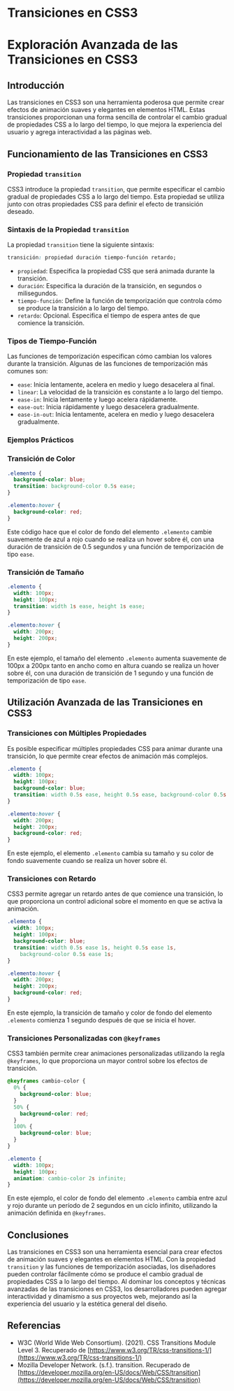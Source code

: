 # Transiciones en CSS3

# Exploración Avanzada de las Transiciones en CSS3

## Introducción

Las transiciones en CSS3 son una herramienta poderosa que permite crear efectos de animación suaves y elegantes en elementos HTML. Estas transiciones proporcionan una forma sencilla de controlar el cambio gradual de propiedades CSS a lo largo del tiempo, lo que mejora la experiencia del usuario y agrega interactividad a las páginas web.

## Funcionamiento de las Transiciones en CSS3

### Propiedad `transition`

CSS3 introduce la propiedad `transition`, que permite especificar el cambio gradual de propiedades CSS a lo largo del tiempo. Esta propiedad se utiliza junto con otras propiedades CSS para definir el efecto de transición deseado.

### Sintaxis de la Propiedad `transition`

La propiedad `transition` tiene la siguiente sintaxis:

```css
transición: propiedad duración tiempo-función retardo;
```

- `propiedad`: Especifica la propiedad CSS que será animada durante la transición.
- `duración`: Especifica la duración de la transición, en segundos o milisegundos.
- `tiempo-función`: Define la función de temporización que controla cómo se produce la transición a lo largo del tiempo.
- `retardo`: Opcional. Especifica el tiempo de espera antes de que comience la transición.

### Tipos de Tiempo-Función

Las funciones de temporización especifican cómo cambian los valores durante la transición. Algunas de las funciones de temporización más comunes son:

- `ease`: Inicia lentamente, acelera en medio y luego desacelera al final.
- `linear`: La velocidad de la transición es constante a lo largo del tiempo.
- `ease-in`: Inicia lentamente y luego acelera rápidamente.
- `ease-out`: Inicia rápidamente y luego desacelera gradualmente.
- `ease-in-out`: Inicia lentamente, acelera en medio y luego desacelera gradualmente.

### Ejemplos Prácticos

### Transición de Color

```css
.elemento {
  background-color: blue;
  transition: background-color 0.5s ease;
}

.elemento:hover {
  background-color: red;
}
```

Este código hace que el color de fondo del elemento `.elemento` cambie suavemente de azul a rojo cuando se realiza un hover sobre él, con una duración de transición de 0.5 segundos y una función de temporización de tipo `ease`.

### Transición de Tamaño

```css
.elemento {
  width: 100px;
  height: 100px;
  transition: width 1s ease, height 1s ease;
}

.elemento:hover {
  width: 200px;
  height: 200px;
}
```

En este ejemplo, el tamaño del elemento `.elemento` aumenta suavemente de 100px a 200px tanto en ancho como en altura cuando se realiza un hover sobre él, con una duración de transición de 1 segundo y una función de temporización de tipo `ease`.

## Utilización Avanzada de las Transiciones en CSS3

### Transiciones con Múltiples Propiedades

Es posible especificar múltiples propiedades CSS para animar durante una transición, lo que permite crear efectos de animación más complejos.

```css
.elemento {
  width: 100px;
  height: 100px;
  background-color: blue;
  transition: width 0.5s ease, height 0.5s ease, background-color 0.5s ease;
}

.elemento:hover {
  width: 200px;
  height: 200px;
  background-color: red;
}
```

En este ejemplo, el elemento `.elemento` cambia su tamaño y su color de fondo suavemente cuando se realiza un hover sobre él.

### Transiciones con Retardo

CSS3 permite agregar un retardo antes de que comience una transición, lo que proporciona un control adicional sobre el momento en que se activa la animación.

```css
.elemento {
  width: 100px;
  height: 100px;
  background-color: blue;
  transition: width 0.5s ease 1s, height 0.5s ease 1s,
    background-color 0.5s ease 1s;
}

.elemento:hover {
  width: 200px;
  height: 200px;
  background-color: red;
}
```

En este ejemplo, la transición de tamaño y color de fondo del elemento `.elemento` comienza 1 segundo después de que se inicia el hover.

### Transiciones Personalizadas con `@keyframes`

CSS3 también permite crear animaciones personalizadas utilizando la regla `@keyframes`, lo que proporciona un mayor control sobre los efectos de transición.

```css
@keyframes cambio-color {
  0% {
    background-color: blue;
  }
  50% {
    background-color: red;
  }
  100% {
    background-color: blue;
  }
}

.elemento {
  width: 100px;
  height: 100px;
  animation: cambio-color 2s infinite;
}
```

En este ejemplo, el color de fondo del elemento `.elemento` cambia entre azul y rojo durante un período de 2 segundos en un ciclo infinito, utilizando la animación definida en `@keyframes`.

## Conclusiones

Las transiciones en CSS3 son una herramienta esencial para crear efectos de animación suaves y elegantes en elementos HTML. Con la propiedad `transition` y las funciones de temporización asociadas, los diseñadores pueden controlar fácilmente cómo se produce el cambio gradual de propiedades CSS a lo largo del tiempo. Al dominar los conceptos y técnicas avanzadas de las transiciones en CSS3, los desarrolladores pueden agregar interactividad y dinamismo a sus proyectos web, mejorando así la experiencia del usuario y la estética general del diseño.

## Referencias

- W3C (World Wide Web Consortium). (2021). CSS Transitions Module Level 3. Recuperado de [https://www.w3.org/TR/css-transitions-1/](https://www.w3.org/TR/css-transitions-1/)
- Mozilla Developer Network. (s.f.). transition. Recuperado de [https://developer.mozilla.org/en-US/docs/Web/CSS/transition](https://developer.mozilla.org/en-US/docs/Web/CSS/transition)
